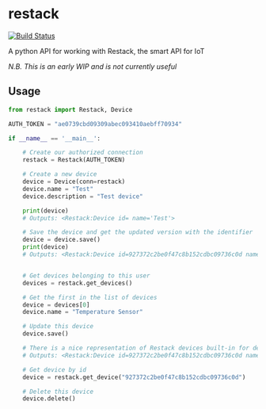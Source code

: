 # restack

[![Build Status](https://travis-ci.org/lepoetemaudit/restack.svg?branch=master)](https://travis-ci.org/lepoetemaudit/restack)

A python API for working with Restack, the smart API for IoT

*N.B. This is an early WIP and is not currently useful*

## Usage

```python
from restack import Restack, Device

AUTH_TOKEN = "ae0739cbd09309abec093410aebff70934"

if __name__ == '__main__':

    # Create our authorized connection
    restack = Restack(AUTH_TOKEN)

    # Create a new device
    device = Device(conn=restack)
    device.name = "Test"
    device.description = "Test device"

    print(device)
    # Outputs: <Restack:Device id= name='Test'>

    # Save the device and get the updated version with the identifier
    device = device.save()
    print(device)
    # Outputs: <Restack:Device id=927372c2be0f47c8b152cdbc09736c0d name='Test'>


    # Get devices belonging to this user
    devices = restack.get_devices()

    # Get the first in the list of devices
    device = devices[0]
    device.name = "Temperature Sensor"

    # Update this device
    device.save()

    # There is a nice representation of Restack devices built-in for debugging
    # Outputs: <Restack:Device id=927372c2be0f47c8b152cdbc09736c0d name='Temperature Sensor'>

    # Get device by id
    device = restack.get_device("927372c2be0f47c8b152cdbc09736c0d")

    # Delete this device
    device.delete()
```




